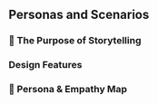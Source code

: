 ## Personas and Scenarios

### :green_book: The Purpose of Storytelling

### Design Features 

### :bust_in_silhouette: Persona & Empathy Map
